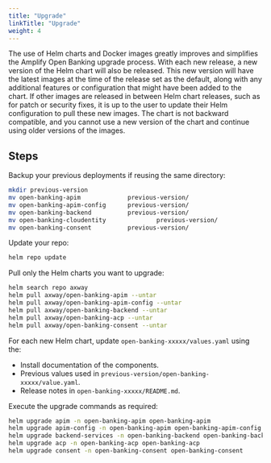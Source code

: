 ```yaml
---
title: "Upgrade"
linkTitle: "Upgrade"
weight: 4
---
```


The use of Helm charts and Docker images greatly improves and simplifies the Amplify Open Banking upgrade process. With each new release, a new version of the Helm chart will also be released. This new version will have the latest images at the time of the release set as the default, along with any additional features or configuration that might have been added to the chart. If other images are released in between Helm chart releases, such as for patch or security fixes, it is up to the user to update their Helm configuration to pull these new images. The chart is not backward compatible, and you cannot use a new version of the chart and continue using older versions of the images.
<!--
## Prerequisites
While the actual process of upgrade is straightforward, there are some prerequisite steps that you must perform to prepare for the upgrade.
Primarily, it is critical that you backup your previous versions.
-->
## Steps

Backup your previous deployments if reusing the same directory:

```bash
mkdir previous-version
mv open-banking-apim             previous-version/ 
mv open-banking-apim-config      previous-version/
mv open-banking-backend          previous-version/
mv open-banking-cloudentity              previous-version/
mv open-banking-consent          previous-version/
```

Update your repo:

```bash
helm repo update 
```

Pull only the Helm charts you want to upgrade:

```bash
helm search repo axway 
helm pull axway/open-banking-apim --untar       
helm pull axway/open-banking-apim-config --untar
helm pull axway/open-banking-backend --untar   
helm pull axway/open-banking-acp --untar   
helm pull axway/open-banking-consent --untar         
```

For each new Helm chart, update `open-banking-xxxxx/values.yaml` using the:

* Install documentation of the components.
* Previous values used in `previous-version/open-banking-xxxxx/value.yaml`.
* Release notes in `open-banking-xxxxx/README.md`.

Execute the upgrade commands as required:

```bash
helm upgrade apim -n open-banking-apim open-banking-apim
helm upgrade apim-config -n open-banking-apim open-banking-apim-config
helm upgrade backend-services -n open-banking-backend open-banking-backend-chart
helm upgrade acp -n open-banking-acp open-banking-acp
helm upgrade consent -n open-banking-consent open-banking-consent
```
